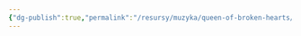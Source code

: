 ```yaml
---
{"dg-publish":true,"permalink":"/resursy/muzyka/queen-of-broken-hearts/","tags":["Музыка"]}
---
```



